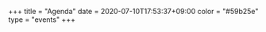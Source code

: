 +++
title = "Agenda"
date = 2020-07-10T17:53:37+09:00
color = "#59b25e"
type = "events"
+++

<div class="calendar"></div>
<script>
    const calendar = document.querySelector('.calendar');
    const handleSize = function() {
        if (window.innerWidth < 480) {
            fullCalendar.changeView('listWeek');
        } else if (window.innerWidth < 550) {
            fullCalendar.changeView('dayGridWeek');
        } else {
            if (window.innerHeight < 480) {
                fullCalendar.changeView('dayGridWeek');
            } else {
                fullCalendar.changeView('dayGridMonth');
            }
        }
      };
    const fullCalendar = new FullCalendar.Calendar(calendar, {
      googleCalendarApiKey: 'AIzaSyD2LGBF9tbBKZGsPgIOQpddlzqHUh13i6o',
      events: 'bv8213p4ntq9gmuhpddpufkvd0@group.calendar.google.com',
      locale: 'es',
      firstDay: 1,
      initialView: 'dayGridMonth',
      aspectRatio: 2,
      height: '100%',
      buttonText: {
        today:    'Hoy',
        month:    'Mes',
        week:     'Semana',
        day:      'Dia',
        list:     'Lista'
      },
      headerToolbar: {
        start: 'title',
        end: 'today prev,next'
      },
      views: {
        dayGridMonth: {
            titleFormat: { year: 'numeric', month: 'short' }
        },
      },
      eventDidMount: function(info) {
        const tooltip = new Tooltip(info.el, {
          title: info.event.extendedProps.description,
          placement: 'top',
          trigger: 'hover',
          container: 'body'
        });
      },
      eventClick: function(info) {
        info.jsEvent.preventDefault();
      },
      viewDidMount: handleSize,
      windowResize: handleSize 
    });
    fullCalendar.render();
</script>
